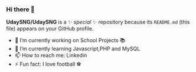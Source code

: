 ### Hi there 👋


**UdaySNG/UdaySNG** is a ✨ _special_ ✨ repository because its `README.md` (this file) appears on your GitHub profile.

- 🔭 I’m currently working on School Projects 📚
- 🌱 I’m currently learning Javascript,PHP and MySQL
- 📫 How to reach me: Linkedin
- ⚡ Fun fact: I love football ⚽️ 

